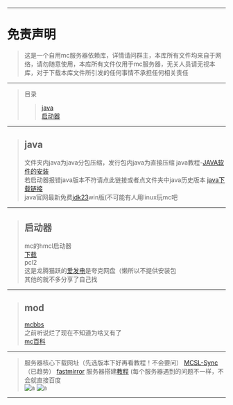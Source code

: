 ***  
# ****免责声明****  
> 这是一个自用mc服务器依赖库，详情请问群主，本库所有文件均来自于网络，请勿随意使用，本库所有文件仅用于mc服务器，无关人员请无视本库，对于下载本库文件所引发的任何事情不承担任何相关责任  
***  
> 目录
>> [java](#java)  
   [启动器](#启动器)  
***  

> ## java  
 >文件夹内java为java分包压缩，发行包内java为直接压缩
 java教程-[JAVA软件的安装](https://www.cnblogs.com/xiaobai-cs/p/Java.html)  
 若启动器报错java版本不符请点此链接或者点文件夹中java历史版本
[java下载链接](https://helpx.adobe.com/coldfusion/kb/coldfusion-downloads.html#downloads3)  
 java官网最新免费[jdk23](https://download.oracle.com/java/23/latest/jdk-23_windows-x64_bin.exe)win版(不可能有人用linux玩mc吧
***  
> ## 启动器  
> mc的hmcl启动器  
[下载](https://hmcl.huangyuhui.net/download/)  
pcl2    
这是龙腾猫跃的[爱发电](https://afdian.com/p/0164034c016c11ebafcb52540025c377)是夸克网盘（懒所以不提供安装包  
其他的就不多分享了自己找  
***  

> ## mod  
>  [mcbbs](https://www.mcbbs.co/forum.php)  
之前听说烂了现在不知道为啥又有了  
[mc百科](https://www.mcmod.cn/)  
***  
>服务器核心下载网址（先选版本下好再看教程！不会要问） 
[MCSL-Sync](https://sync.mcsl.com.cn/)  （已趋势）
[fastmirror](https://www.fastmirror.net/#/home)
服务器搭建[教程](https://blog.csdn.net/weixin_45445598/article/details/115253558)
(每个服务器遇到的问题不一样，不会就直接百度  
![a](https://tse2-mm.cn.bing.net/th/id/OIP-C.G139jRWQDNvO_CpCe1T0tgHaGf?w=190&h=180&c=7&r=0&o=5&pid=1.7) ![a](https://tse4-mm.cn.bing.net/th/id/OIP-C.634y5lx7w_PX7e3ZUblEowAAAA?w=214&h=170&c=7&r=0&o=5&pid=1.7)
***







